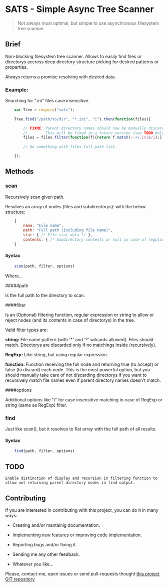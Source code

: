 SATS - Simple Async Tree Scanner
================================

> Not always most optimal, but simple to use asynchronous filesystem tree scanner.


<a name="Brief"></a>Brief
-------------------------

Non-blocking filesystem tree scanner. Allows to easily find files or directorys accross deep directory structure picking for desired patterns or properties.

Always returns a promise resolving with desired data.

### Example:

Searching for ".ini" files case insensitive.

```javascript
    var Tree = require("sats");
    
    Tree.find("/path/to/dir", "*.ini", "i").then(function(files){

        // FIXME: Parent directory names should now be manually discarded.
        //        This will be fixed in a future version (see TODO below).
        files = files.filter(function(f){return f.match(/.+\.ini$/i);});
        
        // Do something with files full path list.

    });
```



<a name="Brief"></a>Methods
---------------------------

### scan

Recursively scan given path.

Resolves an array of nodes (files and subdirectorys): with the below structure:


```javascript
    {
        name: "File name",
        path: "Full path (including file name)",
        stat: { /* File stat data */ },
        contents: { /* Subdirectory contents or null in case of regular file. */ },
    }
```


#### Syntax

```javascript
    scan(path, filter, options)
```

Where...


#####path

Is the full path to the directory to scan.

####filter

Is an (Optional) filtering function, regular expression or string to allow or reject nodes (and its contents in case of directorys) in the tree.

Valid filter types are:

**string:** File name pattern (with '\*' and '?' wilcards allowed). Files should match. Directorys are discarded only if no matchings inside (recursively).

**RegExp:** Like string, but using regular expression.

**function:** Function receiving the full node and returning true (to accept) or false (to discard) each node. This is the most powerful option, but you should manually take care of not discarding directorys if you want to recursively match file names even if parent directory names doesn't match.


####options

Additional options like "i" for case insensitive matching in case of RegExp or string (same as RegExp) filter.


### find

Just like scan(), but it resolves to flat array with the full path of all results.


#### Syntax

```javascript
    find(path, filter, options)
```


<a name="todo"></a>TODO
-----------------------

    Enable distinction of display and recursion in filtering function to allow not returning parent directory nodes in find output.



<a name="contributing"></a>Contributing
---------------------------------------

If you are interested in contributing with this project, you can do it in many ways:

  * Creating and/or mantainig documentation.

  * Implementing new features or improving code implementation.

  * Reporting bugs and/or fixing it.
  
  * Sending me any other feedback.

  * Whatever you like...
    
Please, contact-me, open issues or send pull-requests thought [this project GIT repository](https://github.com/bitifet/sats)

